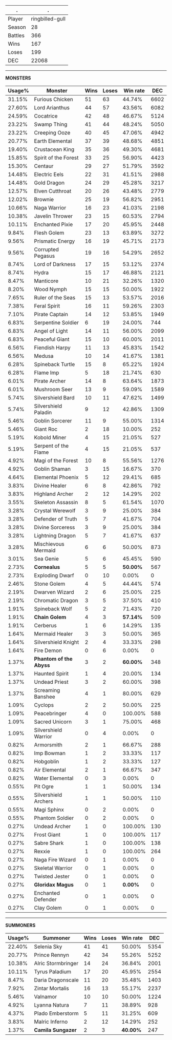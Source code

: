 .|.
|-|-
Player|ringbilled-gull
Season|28
Battles|366
Wins|167
Loses|199
DEC|22068

---
**MONSTERS**

Usage%|Monster|Wins|Loses|Win rate|DEC|
-|-|-|-|-|-|
31.15%|Furious Chicken|51|63|44.74%|6602|
27.60%|Lord Arianthus|44|57|43.56%|6082|
24.59%|Cocatrice|42|48|46.67%|5124|
23.22%|Swamp Thing|41|44|48.24%|5050|
23.22%|Creeping Ooze|40|45|47.06%|4942|
20.77%|Earth Elemental|37|39|48.68%|4851|
19.40%|Crustacean King|35|36|49.30%|4681|
15.85%|Spirit of the Forest|33|25|56.90%|4423|
15.30%|Centaur|29|27|51.79%|3592|
14.48%|Electric Eels|22|31|41.51%|2988|
14.48%|Gold Dragon|24|29|45.28%|3217|
12.57%|Elven Cutthroat|20|26|43.48%|2779|
12.02%|Brownie|25|19|56.82%|2951|
10.66%|Naga Warrior|16|23|41.03%|2198|
10.38%|Javelin Thrower|23|15|60.53%|2794|
10.11%|Enchanted Pixie|17|20|45.95%|2448|
9.84%|Flesh Golem|23|13|63.89%|3272|
9.56%|Prismatic Energy|16|19|45.71%|2173|
9.56%|Corrupted Pegasus|19|16|54.29%|2652|
8.74%|Lord of Darkness|17|15|53.12%|2374|
8.74%|Hydra|15|17|46.88%|2121|
8.47%|Manticore|10|21|32.26%|1320|
8.20%|Wood Nymph|15|15|50.00%|1922|
7.65%|Ruler of the Seas|15|13|53.57%|2016|
7.38%|Feral Spirit|16|11|59.26%|2303|
7.10%|Pirate Captain|14|12|53.85%|1949|
6.83%|Serpentine Soldier|6|19|24.00%|744|
6.83%|Angel of Light|14|11|56.00%|2099|
6.83%|Peaceful Giant|15|10|60.00%|2011|
6.56%|Fiendish Harpy|11|13|45.83%|1542|
6.56%|Medusa|10|14|41.67%|1381|
6.28%|Spineback Turtle|15|8|65.22%|1924|
6.28%|Flame Imp|5|18|21.74%|630|
6.01%|Pirate Archer|14|8|63.64%|1873|
6.01%|Mushroom Seer|13|9|59.09%|1589|
5.74%|Silvershield Bard|10|11|47.62%|1499|
5.74%|Silvershield Paladin|9|12|42.86%|1309|
5.46%|Goblin Sorcerer|11|9|55.00%|1314|
5.46%|Giant Roc|2|18|10.00%|252|
5.19%|Kobold Miner|4|15|21.05%|527|
5.19%|Serpent of the Flame|4|15|21.05%|537|
4.92%|Magi of the Forest|10|8|55.56%|1276|
4.92%|Goblin Shaman|3|15|16.67%|370|
4.64%|Elemental Phoenix|5|12|29.41%|685|
3.83%|Divine Healer|6|8|42.86%|792|
3.83%|Highland Archer|2|12|14.29%|202|
3.55%|Skeleton Assassin|8|5|61.54%|1070|
3.28%|Crystal Werewolf|3|9|25.00%|384|
3.28%|Defender of Truth|5|7|41.67%|704|
3.28%|Divine Sorceress|3|9|25.00%|384|
3.28%|Lightning Dragon|5|7|41.67%|637|
3.28%|Mischievous Mermaid|6|6|50.00%|873|
3.01%|Sea Genie|5|6|45.45%|590|
2.73%|**Cornealus**|5|5|**50.00%**|567|
2.73%|Exploding Dwarf|0|10|0.00%|0|
2.46%|Stone Golem|4|5|44.44%|574|
2.19%|Dwarven Wizard|2|6|25.00%|225|
2.19%|Chromatic Dragon|3|5|37.50%|410|
1.91%|Spineback Wolf|5|2|71.43%|720|
1.91%|**Chain Golem**|4|3|**57.14%**|509|
1.91%|Cerberus|1|6|14.29%|135|
1.64%|Mermaid Healer|3|3|50.00%|365|
1.64%|Silvershield Knight|2|4|33.33%|298|
1.64%|Fire Demon|0|6|0.00%|0|
1.37%|**Phantom of the Abyss**|3|2|**60.00%**|348|
1.37%|Haunted Spirit|1|4|20.00%|134|
1.37%|Undead Priest|3|2|60.00%|398|
1.37%|Screaming Banshee|4|1|80.00%|629|
1.09%|Cyclops|2|2|50.00%|225|
1.09%|Peacebringer|4|0|100.00%|588|
1.09%|Sacred Unicorn|3|1|75.00%|468|
1.09%|Silvershield Warrior|0|4|0.00%|0|
0.82%|Armorsmith|2|1|66.67%|288|
0.82%|Imp Bowman|1|2|33.33%|117|
0.82%|Hobgoblin|1|2|33.33%|127|
0.82%|Air Elemental|2|1|66.67%|347|
0.82%|Water Elemental|0|3|0.00%|0|
0.55%|Pit Ogre|1|1|50.00%|134|
0.55%|Silvershield Archers|1|1|50.00%|110|
0.55%|Magi Sphinx|0|2|0.00%|0|
0.55%|Phantom Soldier|0|2|0.00%|0|
0.27%|Undead Archer|1|0|100.00%|130|
0.27%|Frost Giant|1|0|100.00%|117|
0.27%|Sabre Shark|1|0|100.00%|138|
0.27%|Rexxie|1|0|100.00%|264|
0.27%|Naga Fire Wizard|0|1|0.00%|0|
0.27%|Skeletal Warrior|0|1|0.00%|0|
0.27%|Twisted Jester|0|1|0.00%|0|
0.27%|**Gloridax Magus**|0|1|**0.00%**|0|
0.27%|Enchanted Defender|0|1|0.00%|0|
0.27%|Clay Golem|0|1|0.00%|0|

---
**SUMMONERS**

Usage%|Summoner|Wins|Loses|Win rate|DEC|
-|-|-|-|-|-|
22.40%|Selenia Sky|41|41|50.00%|5354|
20.77%|Prince Rennyn|42|34|55.26%|5252|
10.38%|Alric Stormbringer|14|24|36.84%|2001|
10.11%|Tyrus Paladium|17|20|45.95%|2554|
8.47%|Daria Dragonscale|11|20|35.48%|1403|
7.92%|Zintar Mortalis|16|13|55.17%|2237|
5.46%|Valnamor|10|10|50.00%|1224|
4.92%|Lyanna Natura|7|11|38.89%|928|
4.37%|Plado Emberstorm|5|11|31.25%|609|
3.83%|Malric Inferno|2|12|14.29%|252|
1.37%|**Camila Sungazer**|2|3|**40.00%**|247|
